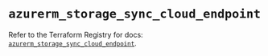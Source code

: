 # `azurerm_storage_sync_cloud_endpoint`

Refer to the Terraform Registry for docs: [`azurerm_storage_sync_cloud_endpoint`](https://registry.terraform.io/providers/hashicorp/azurerm/4.6.0/docs/resources/storage_sync_cloud_endpoint).

